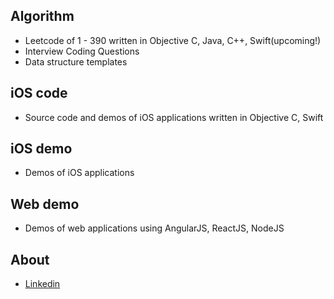 ## Algorithm

* Leetcode of 1 - 390 written in Objective C, Java, C++, Swift(upcoming!)
* Interview Coding Questions
* Data structure templates

## iOS code

* Source code and demos of iOS applications written in Objective C, Swift

## iOS demo

* Demos of iOS applications

## Web demo

* Demos of web applications using AngularJS, ReactJS, NodeJS

## About
* [Linkedin](https://www.linkedin.com/in/zehuazhang/) 

